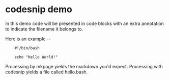 
# codesnip demo

In this demo code will be presented in code blocks with
an extra annotation to indicate the filename it belongs to.

Here is an example --

```shell
    #!/bin/bash

    echo "Hello World!"
```

Processing by mkpage yields the markdown you'd expect.
Processing with codesnip yields a file called hello.bash.

